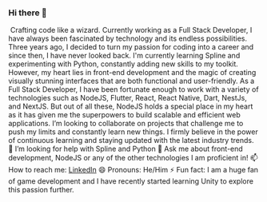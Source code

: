 ### Hi there 👋

 Crafting code like a wizard.
Currently working as a Full Stack Developer, I have always been fascinated by technology and its endless possibilities. Three years ago, I decided to turn my passion for coding into a career and since then, I have never looked back.
I'm currently learning Spline and experimenting with Python, constantly adding new skills to my toolkit. However, my heart lies in front-end development and the magic of creating visually stunning interfaces that are both functional and user-friendly.
As a Full Stack Developer, I have been fortunate enough to work with a variety of technologies such as NodeJS, Flutter, React, React Native, Dart, NestJs, and NextJS. But out of all these, NodeJS holds a special place in my heart as it has given me the superpowers to build scalable and efficient web applications.
I’m looking to collaborate on projects that challenge me to push my limits and constantly learn new things. I firmly believe in the power of continuous learning and staying updated with the latest industry trends.
🤔 I’m looking for help with Spline and Python
💬 Ask me about front-end development, NodeJS or any of the other technologies I am proficient in!
📫 How to reach me: <a href="LinkedIn">LinkedIn</a> 
😄 Pronouns: He/Him
⚡ Fun fact: I am a huge fan of game development and I have recently started learning Unity to explore this passion further.
